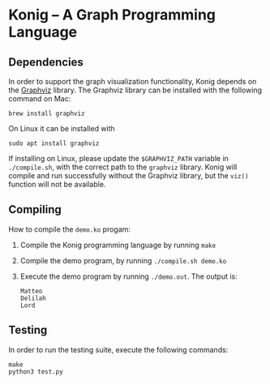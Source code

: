 # Konig – A Graph Programming Language

## Dependencies

In order to support the graph visualization functionality, Konig depends on the [Graphviz](https://graphviz.org/) library.
The Graphviz library can be installed with the following command on Mac:

```
brew install graphviz
```

On Linux it can be installed with

```
sudo apt install graphviz
```

If installing on Linux, please update the `$GRAPHVIZ_PATH` variable in `./compile.sh`, with the correct path to the `graphviz` library.
Konig will compile and run successfully without the Graphviz library, but the `viz()` function will not be available.


## Compiling

How to compile the `demo.ko` progam:

1. Compile the Konig programming language by running `make`
2. Compile the demo program, by running `./compile.sh demo.ko`
3. Execute the demo program by running `./demo.out`. The output is:
  
    ```
    Matteo  
    Delilah  
    Lord   
    ```

## Testing

In order to run the testing suite, execute the following commands:

```
make
python3 test.py
```